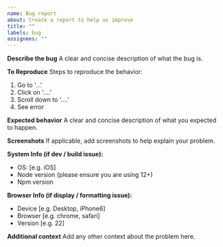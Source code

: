 ```yaml
---
name: Bug report
about: Create a report to help us improve
title: ""
labels: bug
assignees: ""
---
```


**Describe the bug**
A clear and concise description of what the bug is.

**To Reproduce**
Steps to reproduce the behavior:

1. Go to '...'
2. Click on '....'
3. Scroll down to '....'
4. See error

**Expected behavior**
A clear and concise description of what you expected to happen.

**Screenshots**
If applicable, add screenshots to help explain your problem.

**System Info (if dev / build issue):**

- OS: [e.g. iOS]
- Node version (please ensure you are using 12+)
- Npm version

**Browser Info (if display / formatting issue):**

- Device [e.g. Desktop, iPhone6]
- Browser [e.g. chrome, safari]
- Version [e.g. 22]

**Additional context**
Add any other context about the problem here.
